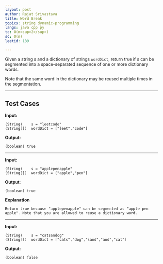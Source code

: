 ```yaml
---
layout: post
author: Rajat Srivastava
title: Word Break
topics: string dynamic-programming
langs: java cpp py
tc: O(n<sup>2</sup>)
sc: O(n)
leetid: 139

---
```


Given a string s and a dictionary of strings `wordDict`, return true if s can be segmented into a space-separated sequence of one or more dictionary words.

Note that the same word in the dictionary may be reused multiple times in the segmentation.

---
## Test Cases

**Input:**

    (String)    s = "leetcode"
    (String[])  wordDict = ["leet","code"]

**Output:**

    (boolean) true

---

**Input:**

    (String)    s = "applepenapple"
    (String[])  wordDict = ["apple","pen"]

**Output:**

    (boolean) true

**Explanation**

    Return true because "applepenapple" can be segmented as "apple pen apple". Note that you are allowed to reuse a dictionary word.

---

**Input:**

    (String)    s = "catsandog"
    (String[])  wordDict = ["cats","dog","sand","and","cat"]

**Output:**

    (boolean) false